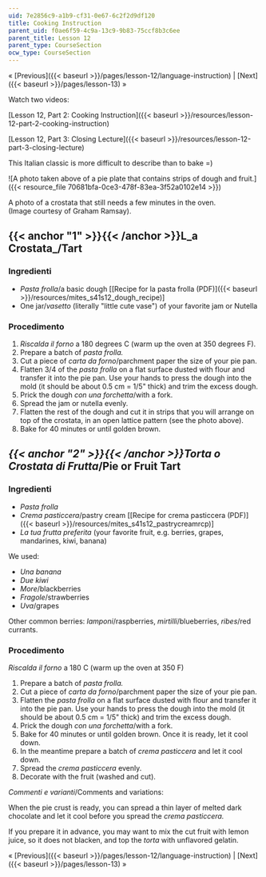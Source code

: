 ```yaml
---
uid: 7e2856c9-a1b9-cf31-0e67-6c2f2d9df120
title: Cooking Instruction
parent_uid: f0ae6f59-4c9a-13c9-9b83-75ccf8b3c6ee
parent_title: Lesson 12
parent_type: CourseSection
ocw_type: CourseSection
---
```


« [Previous]({{< baseurl >}}/pages/lesson-12/language-instruction) | [Next]({{< baseurl >}}/pages/lesson-13) »

Watch two videos:

[Lesson 12, Part 2: Cooking Instruction]({{< baseurl >}}/resources/lesson-12-part-2-cooking-instruction)

[Lesson 12, Part 3: Closing Lecture]({{< baseurl >}}/resources/lesson-12-part-3-closing-lecture)

This Italian classic is more difficult to describe than to bake =)

![A photo taken above of a pie plate that contains strips of dough and fruit.]({{< resource_file 70681bfa-0ce3-478f-83ea-3f52a0102e14 >}})

A photo of a crostata that still needs a few minutes in the oven.  
(Image courtesy of Graham Ramsay).

{{< anchor "1" >}}{{< /anchor >}}L_a Crostata_/Tart
---------------------------------------------------

### Ingredienti

*   _Pasta frolla_/a basic dough \[[Recipe for la pasta frolla (PDF)]({{< baseurl >}}/resources/mites_s41s12_dough_recipe)\]
*   One jar/_vasetto_ (literally "little cute vase") of your favorite jam or Nutella

### Procedimento

1.  _Riscalda il forno_ a 180 degrees C (warm up the oven at 350 degrees F).
2.  Prepare a batch of _pasta frolla._
3.  Cut a piece of _carta da forno_/parchment paper the size of your pie pan.
4.  Flatten 3/4 of the _pasta frolla_ on a flat surface dusted with flour and transfer it into the pie pan. Use your hands to press the dough into the mold (it should be about 0.5 cm = 1/5" thick) and trim the excess dough.
5.  Prick the dough _con_ _una forchetta_/with a fork.
6.  Spread the jam or nutella evenly.
7.  Flatten the rest of the dough and cut it in strips that you will arrange on top of the crostata, in an open lattice pattern (see the photo above).
8.  Bake for 40 minutes or until golden brown.

_{{< anchor "2" >}}{{< /anchor >}}Torta o Crostata di Frutta_/Pie or Fruit Tart
-------------------------------------------------------------------------------

### Ingredienti

*   _Pasta frolla_
*   _Crema pasticcera_/pastry cream \[[Recipe for crema pasticcera (PDF)]({{< baseurl >}}/resources/mites_s41s12_pastrycreamrcp)\]
*   _La tua frutta preferita_ (your favorite fruit, e.g. berries, grapes, mandarines, kiwi, banana)

We used:

*   _Una banana_
*   _Due kiwi_
*   _More_/blackberries
*   _Fragole_/strawberries
*   _Uva_/grapes

Other common berries: _lamponi_/raspberries, _mirtilli_/blueberries, _ribes_/red currants.

### Procedimento

_Riscalda il forno_ a 180 C (warm up the oven at 350 F)

1.  Prepare a batch of _pasta frolla._
2.  Cut a piece of _carta da forno_/parchment paper the size of your pie pan.
3.  Flatten the _pasta frolla_ on a flat surface dusted with flour and transfer it into the pie pan. Use your hands to press the dough into the mold (it should be about 0.5 cm = 1/5" thick) and trim the excess dough.
4.  Prick the dough _con una forchetta_/with a fork.
5.  Bake for 40 minutes or until golden brown. Once it is ready, let it cool down.
6.  In the meantime prepare a batch of _crema pasticcera_ and let it cool down.
7.  Spread the _crema pasticcera_ evenly.
8.  Decorate with the fruit (washed and cut).

_Commenti e varianti_/Comments and variations:

When the pie crust is ready, you can spread a thin layer of melted dark chocolate and let it cool before you spread the _crema pasticcera._

If you prepare it in advance, you may want to mix the cut fruit with lemon juice, so it does not blacken, and top the _torta_ with unflavored gelatin.

« [Previous]({{< baseurl >}}/pages/lesson-12/language-instruction) | [Next]({{< baseurl >}}/pages/lesson-13) »